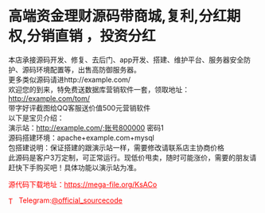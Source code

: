 # 高端资金理财源码带商城,复利,分红期权,分销直销 ，投资分红

本店承接源码开发、修复、去后门、app开发、搭建、维护平台、服务器安全防护、源码环境配置等，出售高防御服务器。<br>更多类似源码请进http://example.com/<br>欢迎您的到来，特免费送数据库营销软件一套，领取地址：http://example.com/tom/<br>带字好评截图给QQ客服送价值500元营销软件<br>以下是宝贝介绍：<br>演示站：http://example.com/;账号800000 密码1<br>源码搭建环境：apache+example.com+mysql<br>包搭建说明：保证搭建的跟演示站一样，需要修改请联系店主协商价格<br>此源码是客户3万定制，可正常运行。现低价甩卖，随时可能涨价，需要的朋友请赶快下手购买吧！具体功能以演示站为准。<br>


<p style="color: red;">源代码下载地址：<a href="https://mega-file.org/KsACo" style="color: red;">https://mega-file.org/KsACo</a></p><p style="color: red;"><img src="https://cdn-icons-png.flaticon.com/512/2111/2111646.png" alt="Telegram Icon" style="width: 16px; vertical-align: middle; margin-right: 5px;">Telegram:<a href="https://t.me/official_sourcecode" style="color: red;">@official_sourcecode</a></p>